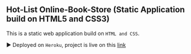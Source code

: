 ## Hot-List Online-Book-Store (Static Application build on HTML5 and CSS3)

This is a static web application build on `HTML and CSS`.  

▶ Deployed on `Heroku`, project is live on this [link](https://hotlist-store.herokuapp.com/)  
